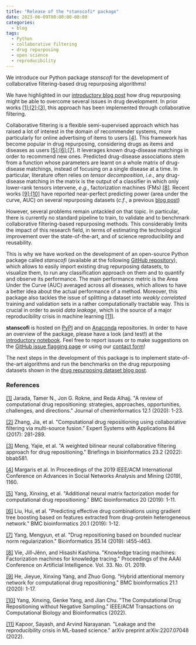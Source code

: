 ```yaml
---
title: "Release of the *stanscofi* package"
date: 2023-06-09T00:00:00-00:00
categories:
  - blog
tags:
  - Python
  - collaborative filtering
  - drug repurposing
  - open science
  - reproducibility
---
```


We introduce our Python package *stanscofi* for the development of collaborative filtering-based drug repurposing algorithms!

We have highlighted in our [introductory blog post](https://recess-eu-project.github.io/blog/launch-of-the-recess-website/) how drug repurposing might be able to overcome several issues in drug development. In prior works [[1]](https://doi.org/10.1186/s13321-020-00450-7);[[2]](https://doi.org/10.1016/j.eswa.2017.05.004);[[3]](https://doi.org/10.1093/bib/bbab581), this approach has been implemented through collaborative filtering. 

Collaborative filtering is a flexible semi-supervised approach which has raised a lot of interest in the domain of recommender systems, more particularly for online advertising of items to users [[4]](https://dl.acm.org/doi/abs/10.1145/3341161). This framework has become popular in drug repurposing, considering drugs as items and diseases as users [[5]](https://doi.org/10.1186/s12859-019-2983-2);[[6]](https://doi.org/10.1186/s12859-019-3288-1);[[7]](https://doi.org/10.1093/bioinformatics/btz331). It leverages known drug-disease matchings in order to recommend new ones. Predicted drug-disease associations stem from a function whose parameters are learnt on a whole matrix of drug-disease matchings, instead of focusing on a single disease at a time. In particular, literature often relies on *tensor decomposition*, *i*.*e*., any drug-disease matching in the matrix is the output of a classifier in which only lower-rank tensors intervene, *e*.*g*., factorization machines (FMs) [[8]](https://doi.org/10.1609/aaai.v33i01.3301750). Recent works [[9]](https://doi.org/10.1186/s12859-020-03898-4);[[10]](https://doi.org/10.1109/TCBB.2022.3212051) have reported near-perfect predicting power (area under the curve, AUC) on several repurposing datasets (*c*.*f*., a previous [blog post](https://recess-eu-project.github.io/blog/publication-of-new-drug-repurposing-datasets/))

However, several problems remain untackled on that topic. In particular, there is currently no standard pipeline to train, to validate and to benchmark collaborative filtering-based repurposing methods. This considerably limits the impact of this research field, in terms of estimating the technological improvement over the state-of-the-art, and of science reproducibility and reusability.

This is why we have worked on the development of an open-source Python package called *stanscofi* (available at the following [GitHub repository](https://github.com/RECeSS-EU-Project/stanscofi/)), which allows to easily import existing drug repurposing datasets, to visualize them, to run any classification approach on them and to quantify and observe its performance. The main performance metric is the Area Under the Curve (AUC) averaged across all diseases, which allows to have a better idea about the actual performance of a method. Moreover, this package also tackles the issue of splitting a dataset into *weakly correlated* training and validation sets in a rather computationally tractable way. This is crucial in order to avoid *data leakage*, which is the source of a major reproducibility crisis in machine learning [[11]](https://doi.org/10.48550/arXiv.2207.07048). 

**stanscofi** is hosted on [PyPI](https://pypi.org/project/stanscofi/) and on [Anaconda](https://anaconda.org/recess/stanscofi/) repositories. In order to have an overview of the package, please have a look (and test!) at the [introductory notebook](https://github.com/RECeSS-EU-Project/stanscofi/blob/master/docs/Introduction%20to%20stanscofi.ipynb). Feel free to report issues or to make suggestions on the [GitHub issue flagging page](https://github.com/RECeSS-EU-Project/stanscofi/issues) or using our [contact form](https://recess-eu-project.github.io/contact/)!

The next steps in the development of this package is to implement state-of-the-art algorithms and run the benchmarks on the drug repurposing datasets shown in the [drug repurposing dataset blog post](https://recess-eu-project.github.io/blog/publication-of-new-drug-repurposing-datasets/).

### References

[[1]](https://doi.org/10.1186/s13321-020-00450-7) Jarada, Tamer N., Jon G. Rokne, and Reda Alhajj. "A review of computational drug repositioning: strategies, approaches, opportunities, challenges, and directions." Journal of cheminformatics 12.1 (2020): 1-23.

[[2]](https://doi.org/10.1016/j.eswa.2017.05.004) Zhang, Jia, et al. "Computational drug repositioning using collaborative filtering via multi-source fusion." Expert Systems with Applications 84 (2017): 281-289.

[[3]](https://doi.org/10.1093/bib/bbab581) Meng, Yajie, et al. "A weighted bilinear neural collaborative filtering approach for drug repositioning." Briefings in bioinformatics 23.2 (2022): bbab581.

[[4]](https://dl.acm.org/doi/abs/10.1145/3341161) Margaris et al. In Proceedings of the 2019 IEEE/ACM International Conference on Advances in Social Networks Analysis and Mining (2019), 1160.

[[5]](https://doi.org/10.1186/s12859-019-2983-2) Yang, Xinxing, et al. "Additional neural matrix factorization model for computational drug repositioning." BMC bioinformatics 20 (2019): 1-11.

[[6]](https://doi.org/10.1186/s12859-019-3288-1) Liu, Hui, et al. "Predicting effective drug combinations using gradient tree boosting based on features extracted from drug-protein heterogeneous network." BMC bioinformatics 20.1 (2019): 1-12.

[[7]](https://doi.org/10.1093/bioinformatics/btz331) Yang, Mengyun, et al. "Drug repositioning based on bounded nuclear norm regularization." Bioinformatics 35.14 (2019): i455-i463.

[[8]](https://doi.org/10.1609/aaai.v33i01.3301750) Vie, Jill-Jênn, and Hisashi Kashima. "Knowledge tracing machines: Factorization machines for knowledge tracing." Proceedings of the AAAI Conference on Artificial Intelligence. Vol. 33. No. 01. 2019.

[[9]](https://doi.org/10.1186/s12859-020-03898-4) He, Jieyue, Xinxing Yang, and Zhuo Gong. "Hybrid attentional memory network for computational drug repositioning." BMC bioinformatics 21.1 (2020): 1-17.

[[10]](https://doi.org/10.1109/TCBB.2022.3212051) Yang, Xinxing, Genke Yang, and Jian Chu. "The Computational Drug Repositioning without Negative Sampling." IEEE/ACM Transactions on Computational Biology and Bioinformatics (2022).

[[11]](https://doi.org/10.48550/arXiv.2207.07048) Kapoor, Sayash, and Arvind Narayanan. "Leakage and the reproducibility crisis in ML-based science." arXiv preprint arXiv:2207.07048 (2022).